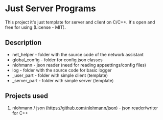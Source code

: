 # Just Server Programs
  This project it's just template for server and client on C/C++. It's open and free for using (License - MIT). 
## Description
  + net_helper - folder with the source code of the network assistant
  + global_config - folder for config.json classes
  + nlohmann - json reader (need for reading appsettings/config files)
  + log - folder with the source code for basic logger
  + _user_part - folder with simple client (template)
  + _server_part - folder with simple server (template)
 ## Projects used
  1.  nlohmann / json (https://github.com/nlohmann/json) - json reader/writer for C++ 

